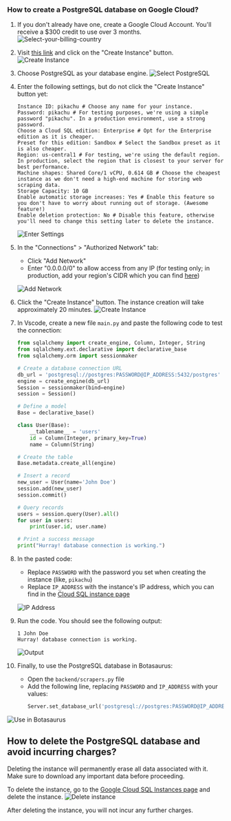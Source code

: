 ### How to create a PostgreSQL database on Google Cloud?

1. If you don't already have one, create a Google Cloud Account. You'll receive a $300 credit to use over 3 months.
   ![Select-your-billing-country](https://raw.githubusercontent.com/omkarcloud/botasaurus/master/images/Select-your-billing-country.png)

2. Visit [this link](https://console.cloud.google.com/sql/instances) and click on the "Create Instance" button.
   ![Create Instance](https://raw.githubusercontent.com/omkarcloud/botasaurus/master/images/create-pg-instance.png)

3. Choose PostgreSQL as your database engine.
   ![Select PostgreSQL](https://raw.githubusercontent.com/omkarcloud/botasaurus/master/images/select-postgres.png)

4. Enter the following settings, but do not click the "Create Instance" button yet:
   ```
   Instance ID: pikachu # Choose any name for your instance.
   Password: pikachu # For testing purposes, we're using a simple password "pikachu". In a production environment, use a strong password.
   Choose a Cloud SQL edition: Enterprise # Opt for the Enterprise edition as it is cheaper.
   Preset for this edition: Sandbox # Select the Sandbox preset as it is also cheaper.
   Region: us-central1 # For testing, we're using the default region. In production, select the region that is closest to your server for best performance.
   Machine shapes: Shared Core/1 vCPU, 0.614 GB # Choose the cheapest instance as we don't need a high-end machine for storing web scraping data.
   Storage Capacity: 10 GB
   Enable automatic storage increases: Yes # Enable this feature so you don't have to worry about running out of storage. (Awesome feature!)
   Enable deletion protection: No # Disable this feature, otherwise you'll need to change this setting later to delete the instance.
   ```
   ![Enter Settings](https://raw.githubusercontent.com/omkarcloud/botasaurus/master/images/enter-settings.png)

5. In the "Connections" > "Authorized Network" tab:
   - Click "Add Network"
   - Enter "0.0.0.0/0" to allow access from any IP (for testing only; in production, add your region's CIDR which you can find [here](https://www.gstatic.com/ipranges/cloud.json))

   ![Add Network](https://raw.githubusercontent.com/omkarcloud/botasaurus/master/images/add-network.png)

6. Click the "Create Instance" button. The instance creation will take approximately 20 minutes.
   ![Create Instance](https://raw.githubusercontent.com/omkarcloud/botasaurus/master/images/create-instance.png)

7. In Vscode, create a new file `main.py` and paste the following code to test the connection:
    ```python
    from sqlalchemy import create_engine, Column, Integer, String
    from sqlalchemy.ext.declarative import declarative_base
    from sqlalchemy.orm import sessionmaker

    # Create a database connection URL
    db_url = 'postgresql://postgres:PASSWORD@IP_ADDRESS:5432/postgres'
    engine = create_engine(db_url)
    Session = sessionmaker(bind=engine)
    session = Session()

    # Define a model
    Base = declarative_base()

    class User(Base):
        __tablename__ = 'users'
        id = Column(Integer, primary_key=True)
        name = Column(String)

    # Create the table
    Base.metadata.create_all(engine)

    # Insert a record
    new_user = User(name='John Doe')
    session.add(new_user)
    session.commit()

    # Query records
    users = session.query(User).all()
    for user in users:
        print(user.id, user.name)

    # Print a success message
    print("Hurray! database connection is working.")    
    ```
8. In the pasted code:
   - Replace `PASSWORD` with the password you set when creating the instance (like, `pikachu`)
   - Replace `IP_ADDRESS` with the instance's IP address, which you can find in the [Cloud SQL instance page](https://console.cloud.google.com/sql/instances)

   ![IP Address](https://raw.githubusercontent.com/omkarcloud/botasaurus/master/images/ip-address.png)

9. Run the code. You should see the following output:
   ```
   1 John Doe
   Hurray! database connection is working.
   ```
   ![Output](https://raw.githubusercontent.com/omkarcloud/botasaurus/master/images/output.png)

10. Finally, to use the PostgreSQL database in Botasaurus:
    - Open the `backend/scrapers.py` file
    - Add the following line, replacing `PASSWORD` and `IP_ADDRESS` with your values:
      ```py
      Server.set_database_url('postgresql://postgres:PASSWORD@IP_ADDRESS:5432/postgres')
      ```
   ![Use in Botasaurus](https://raw.githubusercontent.com/omkarcloud/botasaurus/master/images/use-in-botasaurus.png)


## How to delete the PostgreSQL database and avoid incurring charges?

Deleting the instance will permanently erase all data associated with it. Make sure to download any important data before proceeding.

To delete the instance, go to the [Google Cloud SQL Instances page](https://console.cloud.google.com/sql/instances) and delete the instance.
![Delete instance](https://raw.githubusercontent.com/omkarcloud/botasaurus/master/images/delete-instance.gif)

After deleting the instance, you will not incur any further charges.